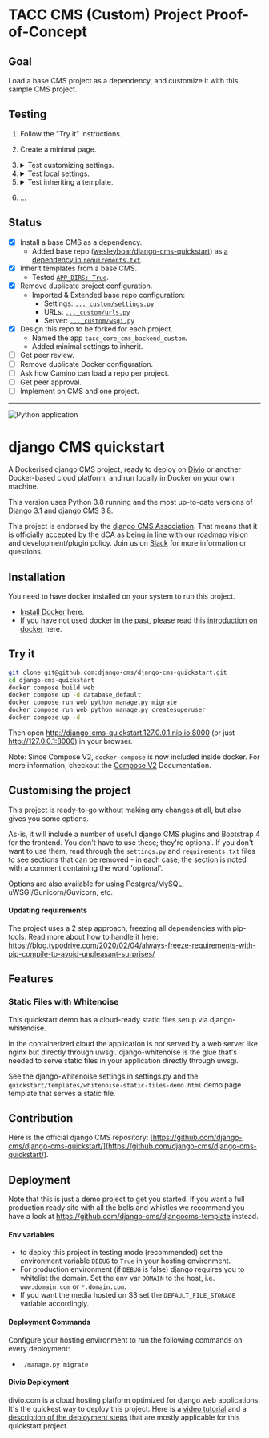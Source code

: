 # TACC CMS (Custom) Project Proof-of-Concept

## Goal

Load a base CMS project as a dependency, and customize it with this sample CMS project.

## Testing

1. Follow the "Try it" instructions.

2. Create a minimal page.

3. <details><summary>Test customizing settings.</summary>

    1. In `tacc_core_cms_backend_custom/settings.py`

    ```python
    CMS_TEMPLATES = [
        ('no_such_template.html', 'No such template')
    ]
    ```

    2. Load the page you had created.
    3. Confirm that page __fails__ to load template and searches for:
        1. `tacc_core_cms_backend_custom/templates/no_such_template.html`
        2. `.../site-packages/tacc_core_cms_backend/templates/no_such_template.html`
        3. ...
    4. Load the page you had created.
    5. Confirm that page loads __succcessfully__.

    </details>

3. <details><summary>Test local settings.</summary>

    0. Undo changes from previous testing step "Test customizing settings".
    1. Load the page you had created.
    2. Confirm that page loads __succcessfully__.
    3. Create `tacc_core_cms_backend_custom/settings_local.py` with content:

    ```python
    CMS_TEMPLATES = [
        ('another_false_template.html', 'False template')
    ]
    ```

    4. Load the page you had created.
    5. Confirm that page __fails__ to load template and searches for:
        1. `tacc_core_cms_backend_custom/templates/another_false_template.html`
        2. `.../site-packages/tacc_core_cms_backend/templates/another_false_template.html`
        3. ...

    </details>

4. <details><summary>Test inheriting a template.</summary>

    0. Undo changes from previous testing step "Test local settings".
    1. Load the page you had created.
    2. Confirm that page loads __succcessfully__.
    3. Copy [`django-cms-quickstart:tacc_core_cms_backend/templates/minimal.html`](https://github.com/wesleyboar/django-cms-quickstart/blob/task/FP-1487-from-submod-to-apps/tacc_core_cms_backend/templates/minimal.html) to `tacc_core_cms_backend_custom/templates/minimal.html`.
    4. Edit the new template to render an obvious difference, e.g. add `<h1>New Template</h1>` above `{% placeholder "content" %}`.
    5. Load the page you had created.
    6. Confirm that page loads the added and edited template.

    </details>

5. ...

## Status

- [x] Install a base CMS as a dependency.
  - Added base repo ([wesleyboar/django-cms-quickstart](https://github.com/wesleyboar/django-cms-quickstart)) as [a dependency in `requirements.txt`](https://github.com/wesleyboar/django-cms-quickstart--project/blob/task/FP-1487-from-submod-to-apps/requirements.txt#L164).
- [x] Inherit templates from a base CMS.
    - Tested [`APP_DIRS: True`](https://github.com/wesleyboar/django-cms-quickstart/blob/main/backend/settings.py#L109).
- [x] Remove duplicate project configuration.
    - Imported & Extended base repo configuration:
        - Settings: [`..._custom/settings.py`](https://github.com/wesleyboar/django-cms-quickstart--project/blob/task/FP-1487-from-submod-to-apps/tacc_core_cms_backend_custom/settings.py)
        - URLs: [`..._custom/urls.py`](https://github.com/wesleyboar/django-cms-quickstart--project/blob/task/FP-1487-from-submod-to-apps/tacc_core_cms_backend_custom/urls.py)
        - Server: [`..._custom/wsgi.py`](https://github.com/wesleyboar/django-cms-quickstart--project/blob/task/FP-1487-from-submod-to-apps/tacc_core_cms_backend_custom/urls.py)
- [x] Design this repo to be forked for each project.
    - Named the app `tacc_core_cms_backend_custom`.
    - Added minimal settings to inherit.
- [ ] Get peer review.
- [ ] Remove duplicate Docker configuration.
- [ ] Ask how Camino can load a repo per project.
- [ ] Get peer approval.
- [ ] Implement on CMS and one project.

---

![Python application](https://github.com/django-cms/django-cms-quickstart/workflows/Python%20application/badge.svg?branch=main)

# django CMS quickstart

A Dockerised django CMS project, ready to deploy on [Divio](https://www.divio.com/) or another Docker-based cloud platform, and run locally in Docker on your own machine.

This version uses Python 3.8 running and the most up-to-date versions of Django 3.1 and django CMS 3.8.

This project is endorsed by the [django CMS Association](https://www.django-cms.org/en/about-us/). That means that it is officially accepted by the dCA as being in line with our roadmap vision and development/plugin policy. Join us on [Slack](https://www.django-cms.org/slack/) for more information or questions. 

## Installation

You need to have docker installed on your system to run this project.

- [Install Docker](https://docs.docker.com/engine/install/) here.
- If you have not used docker in the past, please read this [introduction on docker](https://docs.docker.com/get-started/) here.

## Try it

```bash
git clone git@github.com:django-cms/django-cms-quickstart.git
cd django-cms-quickstart
docker compose build web
docker compose up -d database_default
docker compose run web python manage.py migrate
docker compose run web python manage.py createsuperuser
docker compose up -d
```

Then open http://django-cms-quickstart.127.0.0.1.nip.io:8000 (or just http://127.0.0.1:8000) in your browser.

Note: Since Compose V2, `docker-compose` is now included inside docker. For more information, checkout the [Compose V2](https://docs.docker.com/compose/cli-command/) Documentation.

## Customising the project

This project is ready-to-go without making any changes at all, but also gives you some options.

As-is, it will include a number of useful django CMS plugins and Bootstrap 4 for the frontend. You don't have to use
these; they're optional. If you don't want to use them, read through the `settings.py` and `requirements.txt` files to
see sections that can be removed - in each case, the section is noted with a comment containing the word 'optional'.

Options are also available for using Postgres/MySQL, uWSGI/Gunicorn/Guvicorn, etc.

#### Updating requirements

The project uses a 2 step approach, freezing all dependencies with pip-tools. Read more about how to handle it here: https://blog.typodrive.com/2020/02/04/always-freeze-requirements-with-pip-compile-to-avoid-unpleasant-surprises/

## Features

### Static Files with Whitenoise

This quickstart demo has a cloud-ready static files setup via django-whitenoise.

In the containerized cloud the application is not served by a web server like nginx but directly through uwsgi. django-whitenoise is the glue that's needed to serve static files in your application directly through uwsgi.

See the django-whitenoise settings in settings.py and the `quickstart/templates/whitenoise-static-files-demo.html` demo page template that serves a static file.

## Contribution

Here is the official django CMS repository: [https://github.com/django-cms/django-cms-quickstart/](https://github.com/django-cms/django-cms-quickstart/).


## Deployment

Note that this is just a demo project to get you started. If you want a full production ready site with all the bells and whistles we recommend you have a look at https://github.com/django-cms/djangocms-template instead.

#### Env variables
- to deploy this project in testing mode (recommended) set the environment variable `DEBUG` to `True` in your hosting environment. 
- For production environment (if `DEBUG` is false) django requires you to whitelist the domain. Set the env var `DOMAIN` to the host, i.e. `www.domain.com` or `*.domain.com`.
- If you want the media hosted on S3 set the `DEFAULT_FILE_STORAGE` variable accordingly.

#### Deployment Commands
Configure your hosting environment to run the following commands on every deployment:
- `./manage.py migrate`


#### Divio Deployment

divio.com is a cloud hosting platform optimized for django web applications. It's the quickest way to deploy this project. Here is a [video tutorial](https://www.youtube.com/watch?v=O2g5Wfoyp7Q) and a [description of the deployment steps](https://github.com/django-cms/djangocms-template/blob/mco-standalone/docs/deployment-divio.md#divio-project-setup) that are mostly applicable for this quickstart project.
